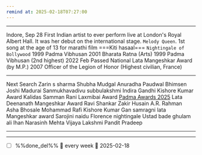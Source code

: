 ```yaml
---
remind at: 2025-02-18T07:27:00
---
```

---
Indore, Sep 28
First Indian artist to ever perform live at London's Royal Albert Hall. It was her debut on the international stage.
`Melody Queen`. 
1st song at the age of 13 for marathi film ===Kiti hasaal===
`Nightingale of Bollywood` 
1999 Padma Vibhusan 
2001 Bharata Ratna (Arts)
1999 Padma Vibhusan (2nd highest)
2022 Feb Passed 
National Lata Mangeshkar Award (by M.P.)
2007 Officer of the Legion of Honor (Highest civilian,  France)

---
Next Search
Zarin s sharma
Shubha Mudgal
Anuradha Paudwal
Bhimsen Joshi
Madurai Sanmukhavadivu subbulakshmi
Indira Gandhi 
Kishore Kumar Award 
Kalidas Samman
Rani Laxmibai Award 
[Padma Awards 2025](https://testbook.com/static-gk/padma-awards)
Lata Deenanath Mangeshkar Award
Ravi Shankar
Zakir Husain 
A.R. Rahman
Asha Bhosale
Mohammad Rafi
Kishore Kumar
Gan samragni lata Mangeshkar award
Sarojini naidu
Florence nightingale
Ustad bade ghulam ali lhan
Narasinh Mehta 
Vijaya Lakshmi Pandit 
Pradeep

---
---
- [ ] %%done_del%% 🔁 every week 📅 2025-02-18